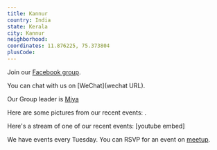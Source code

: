 ```yaml
---
title: Kannur
country: India
state: Kerala
city: Kannur
neighborhood: 
coordinates: 11.876225, 75.373804
plusCode:
---
```

Join our [Facebook group](https://www.facebook.com/groups/free.code.camp.your.city.kannur).

You can chat with us on [WeChat](wechat URL).

Our Group leader is [Miya](freecodecamp.org/miya)

Here are some pictures from our recent events:
![]().

Here's a stream of one of our recent events:
[youtube embed]

We have events every Tuesday. You can RSVP for an event on [meetup](meetupurl).
